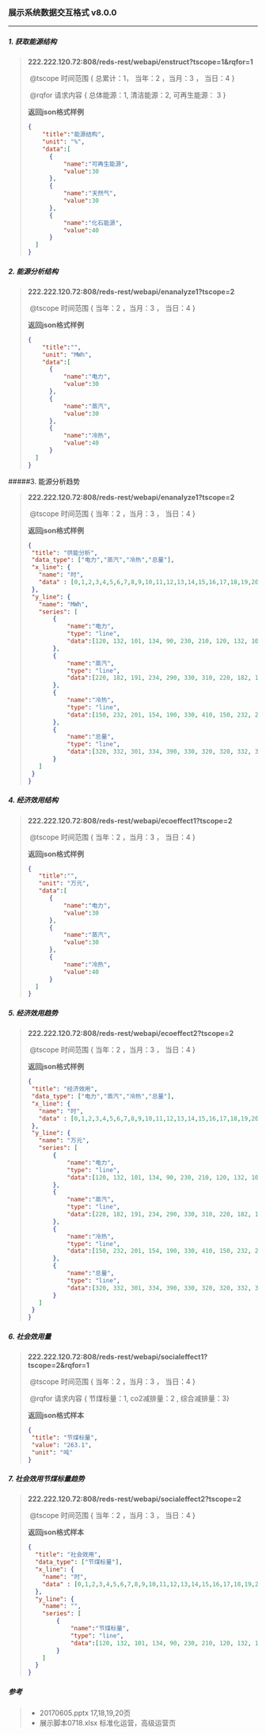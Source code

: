 ### 展示系统数据交互格式 v8.0.0

--------------------------

##### 1. 获取能源结构

> **222.222.120.72:808/reds-rest/webapi/enstruct?tscope=1&rqfor=1**
>
> ​	@tscope  时间范围  { 总累计：1， 当年：2 ，当月：3 ， 当日：4 }
>
> ​	@rqfor 请求内容 { 总体能源：1,  清洁能源：2, 可再生能源： 3 }
>
> **返回json格式样例**
> ```json
> {
>     "title":"能源结构",
>     "unit": "%",
>     "data":[
> 		{
> 			"name":"可再生能源",
> 			"value":30
> 		},
> 		{
> 			"name":"天然气",
> 			"value":30
> 		},
> 		{
> 			"name":"化石能源",
> 			"value":40
> 		}
> 	]
> }
> ```

##### 2. 能源分析结构 

> **222.222.120.72:808/reds-rest/webapi/enanalyze1?tscope=2**
>
> ​	@tscope  时间范围  {  当年：2 ，当月：3 ， 当日：4 }
>
>  **返回json格式样例**
>
> ```json
> {
>     "title":"",
>     "unit": "MWh",
>     "data":[
> 		{
> 			"name":"电力",
> 			"value":30
> 		},
> 		{
> 			"name":"蒸汽", 
> 			"value":30
> 		},
> 		{
> 			"name":"冷热",
> 			"value":40
> 		}
> 	]
> }
> ```
#####3. 能源分析趋势
>**222.222.120.72:808/reds-rest/webapi/enanalyze1?tscope=2**
>
>​	@tscope  时间范围  {  当年：2 ，当月：3 ， 当日：4 }
>
> **返回json格式样例**
>
>```json
>{
>  "title": "供能分析",
>  "data_type": ["电力","蒸汽","冷热","总量"],
>  "x_line": {
>    "name": "时",
>    "data" : [0,1,2,3,4,5,6,7,8,9,10,11,12,13,14,15,16,17,18,19,20,21,22,23,24]
>  },
>  "y_line": {
>    "name": "MWh",
>    "series": [
>        {
>            "name":"电力",
>            "type": "line",
>            "data":[120, 132, 101, 134, 90, 230, 210, 120, 132, 101, 134, 90, 230, 210, 120, 132, 101, 134, 90, 230, 210, 120, 132, 101, 134]
>        },
>        {
>            "name":"蒸汽",
>            "type": "line",
>            "data":[220, 182, 191, 234, 290, 330, 310, 220, 182, 191, 234, 290, 330, 310, 220, 182, 191, 234, 290, 330, 310, 220, 182, 191, 234]
>        },
>        {
>            "name":"冷热",
>            "type": "line",
>            "data":[150, 232, 201, 154, 190, 330, 410, 150, 232, 201, 154, 190, 330, 410, 150, 232, 201, 154, 190, 330, 410, 150, 232, 201, 154]
>        },
>        {
>            "name":"总量",
>            "type": "line",
>            "data":[320, 332, 301, 334, 390, 330, 320, 320, 332, 301, 334, 390, 330, 320, 320, 332, 301, 334, 390, 330, 320, 320, 332, 301, 334]
>        }
>    ]
>  }
>}
>```

##### 4. 经济效用结构

>**222.222.120.72:808/reds-rest/webapi/ecoeffect1?tscope=2**
>
>​	@tscope  时间范围  {  当年：2 ，当月：3 ， 当日：4 }
>
>**返回json格式样例**
>
>```json
>{
>    "title":"",
>    "unit": "万元",
>    "data":[
>		{
>			"name":"电力",
>			"value":30
>		},
>		{
>			"name":"蒸汽",
>			"value":30
>		},
>		{
>			"name":"冷热",
>			"value":40
>		}
>	]
>}
>```

##### 5. 经济效用趋势

>**222.222.120.72:808/reds-rest/webapi/ecoeffect2?tscope=2**
>
>​	@tscope  时间范围  {  当年：2 ，当月：3 ， 当日：4 }
>
>**返回json格式样例**
>
>```json
>{
>  "title": "经济效用",
>  "data_type": ["电力","蒸汽","冷热","总量"],
>  "x_line": {
>    "name": "时",
>    "data" : [0,1,2,3,4,5,6,7,8,9,10,11,12,13,14,15,16,17,18,19,20,21,22,23,24]
>  },
>  "y_line": {
>    "name": "万元",
>    "series": [
>        {
>            "name":"电力",
>            "type": "line",
>            "data":[120, 132, 101, 134, 90, 230, 210, 120, 132, 101, 134, 90, 230, 210, 120, 132, 101, 134, 90, 230, 210, 120, 132, 101, 134]
>        },
>        {
>            "name":"蒸汽",
>            "type": "line",
>            "data":[220, 182, 191, 234, 290, 330, 310, 220, 182, 191, 234, 290, 330, 310, 220, 182, 191, 234, 290, 330, 310, 220, 182, 191, 234]
>        },
>        {
>            "name":"冷热",
>            "type": "line",
>            "data":[150, 232, 201, 154, 190, 330, 410, 150, 232, 201, 154, 190, 330, 410, 150, 232, 201, 154, 190, 330, 410, 150, 232, 201, 154]
>        },
>        {
>            "name":"总量",
>            "type": "line",
>            "data":[320, 332, 301, 334, 390, 330, 320, 320, 332, 301, 334, 390, 330, 320, 320, 332, 301, 334, 390, 330, 320, 320, 332, 301, 334]
>        }
>    ]
>  }
>}
>```

##### 6. 社会效用量

>**222.222.120.72:808/reds-rest/webapi/socialeffect1?tscope=2&rqfor=1**
>
>​	@tscope  时间范围  {  当年：2 ，当月：3 ， 当日：4 }
>
>​	@rqfor 	请求内容 { 节煤标量：1,  co2减排量：2 , 综合减排量：3}
>
>**返回json格式样本**
>
>```json
>{
>  "title": "节煤标量",
>  "value": "263.1",
>  "unit": "吨"
>}
>```

##### 7. 社会效用节煤标量趋势

> **222.222.120.72:808/reds-rest/webapi/socialeffect2?tscope=2**
>
> ​	@tscope  时间范围  {  当年：2 ，当月：3 ， 当日：4 }
>
> **返回json格式样本**
>
> ```json
> {
>   "title": "社会效用",
>   "data_type": ["节煤标量"],
>   "x_line": {
>     "name": "时",
>     "data" : [0,1,2,3,4,5,6,7,8,9,10,11,12,13,14,15,16,17,18,19,20,21,22,23,24]
>   },
>   "y_line": {
>     "name": "",
>     "series": [
>         {
>             "name":"节煤标量",
>             "type": "line",
>             "data":[120, 132, 101, 134, 90, 230, 210, 120, 132, 101, 134, 90, 230, 210, 120, 132, 101, 134, 90, 230, 210, 120, 132, 101, 134]
>         }
>     ]
>   }
> }
> ```

##### 参考



> - 20170605.pptx   17,18,19,20页
> - 展示脚本0718.xlsx   标准化运营，高级运营页









